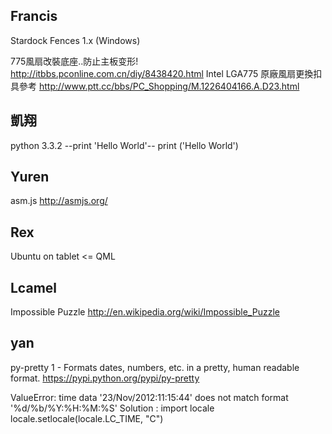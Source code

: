 ## Francis


Stardock Fences 1.x (Windows)

775風扇改裝底座..防止主板变形!
<http://itbbs.pconline.com.cn/diy/8438420.html>
Intel LGA775 原廠風扇更換扣具參考
<http://www.ptt.cc/bbs/PC_Shopping/M.1226404166.A.D23.html>


## 凱翔


python 3.3.2
--print 'Hello World'--
print ('Hello World')



## Yuren


asm.js
<http://asmjs.org/>



## Rex


Ubuntu on tablet <= QML


## Lcamel


Impossible Puzzle
<http://en.wikipedia.org/wiki/Impossible_Puzzle>


## yan


py-pretty 1 - Formats dates, numbers, etc. in a pretty, human readable format.
<https://pypi.python.org/pypi/py-pretty>

ValueError: time data '23/Nov/2012:11:15:44' does not match format '%d/%b/%Y:%H:%M:%S'
Solution :
import locale
locale.setlocale(locale.LC_TIME, "C")